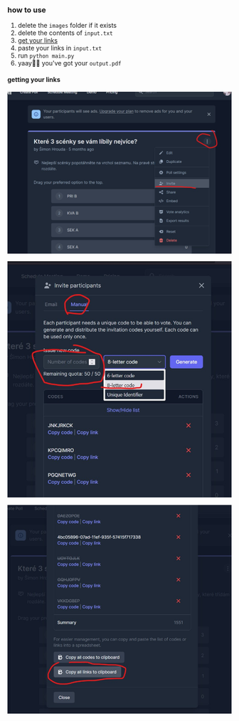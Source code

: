 ### how to use

1) delete the `images` folder if it exists
2) delete the contents of `input.txt`
3) [get your links](#getting-your-links)
4) paste your links in `input.txt`
5) run `python main.py`
6) yaay🎉🎉 you've got your `output.pdf`


#### getting your links

![yee](./readme_images/Screenshot%202024-10-26%20095941.jpg)

![yee](./readme_images/Screenshot%202024-10-26%20095625.jpg)

![yee](./readme_images/Screenshot%202024-10-26%20095357.jpg)
